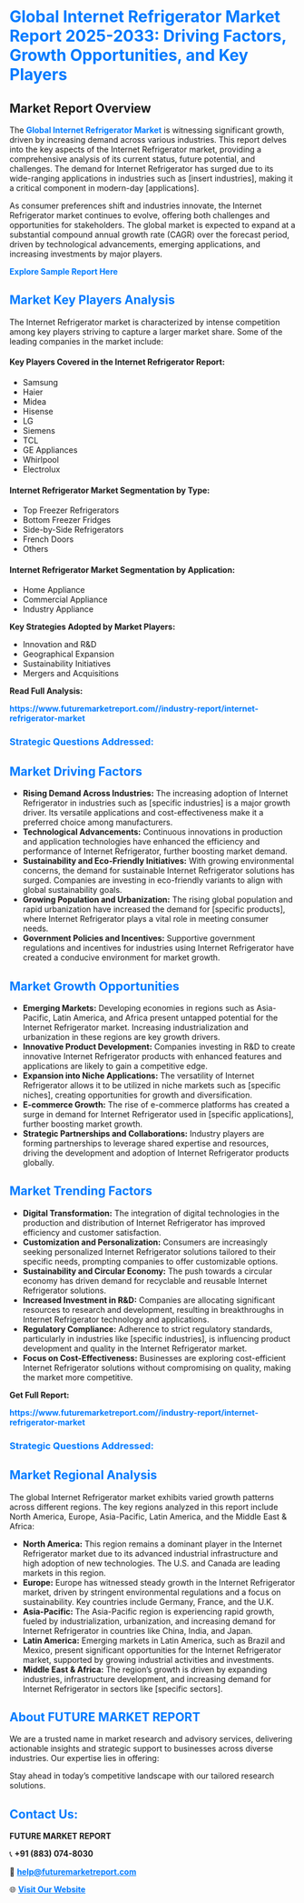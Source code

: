 <h1 style="color: #007BFF;">Global Internet Refrigerator Market Report 2025-2033: Driving Factors, Growth Opportunities, and Key Players</h1>

<section id="overview">
<h2>Market Report Overview</h2>
<p>The <a href="https://www.futuremarketreport.com//industry-report/internet-refrigerator-market" style="color: #007BFF; text-decoration: none;"><strong>Global Internet Refrigerator Market</strong></a> is witnessing significant growth, driven by increasing demand across various industries. This report delves into the key aspects of the Internet Refrigerator market, providing a comprehensive analysis of its current status, future potential, and challenges. The demand for Internet Refrigerator has surged due to its wide-ranging applications in industries such as [insert industries], making it a critical component in modern-day [applications].</p>
<p>As consumer preferences shift and industries innovate, the Internet Refrigerator market continues to evolve, offering both challenges and opportunities for stakeholders. The global market is expected to expand at a substantial compound annual growth rate (CAGR) over the forecast period, driven by technological advancements, emerging applications, and increasing investments by major players.</p>
</section>

<section id="overview">
<p><a href="https://www.futuremarketreport.com//request-sample/reportId=83478" style="color: #007BFF; text-decoration: none;"><strong>Explore Sample Report Here</strong></a></p>
</section>

<section id="key-players">
<h2 style="color: #007BFF;">Market Key Players Analysis</h2>
<p>The Internet Refrigerator market is characterized by intense competition among key players striving to capture a larger market share. Some of the leading companies in the market include:</p>
<h4>Key Players Covered in the Internet Refrigerator Report:</h4>
<ul><li>Samsung</li><li>Haier</li><li>Midea</li><li>Hisense</li><li>LG</li><li>Siemens</li><li>TCL</li><li>GE Appliances</li><li>Whirlpool</li><li>Electrolux</li></ul>
<h4>Internet Refrigerator Market Segmentation by Type:</h4>
<ul><li>Top Freezer Refrigerators</li><li>Bottom Freezer Fridges</li><li>Side-by-Side Refrigerators</li><li>French Doors</li><li>Others</li></ul>

<h4>Internet Refrigerator Market Segmentation by Application:</h4>
<ul><li>Home Appliance</li><li>Commercial Appliance</li><li>Industry Appliance</li></ul>
<p><strong>Key Strategies Adopted by Market Players:</strong></p>
<ul>
<li>Innovation and R&D</li>
<li>Geographical Expansion</li>
<li>Sustainability Initiatives</li>
<li>Mergers and Acquisitions</li>
</ul>
</section>

<section>
<p><strong>Read Full Analysis: </strong></p><a href="https://www.futuremarketreport.com//industry-report/internet-refrigerator-market" style="color: #007BFF; text-decoration: none;"><strong>https://www.futuremarketreport.com//industry-report/internet-refrigerator-market</strong></a>
<h3 style="color: #007BFF;">Strategic Questions Addressed:</h3>
</section>

<section id="driving-factors">
<h2 style="color: #007BFF;">Market Driving Factors</h2>
<ul>
<li><strong>Rising Demand Across Industries:</strong> The increasing adoption of Internet Refrigerator in industries such as [specific industries] is a major growth driver. Its versatile applications and cost-effectiveness make it a preferred choice among manufacturers.</li>
<li><strong>Technological Advancements:</strong> Continuous innovations in production and application technologies have enhanced the efficiency and performance of Internet Refrigerator, further boosting market demand.</li>
<li><strong>Sustainability and Eco-Friendly Initiatives:</strong> With growing environmental concerns, the demand for sustainable Internet Refrigerator solutions has surged. Companies are investing in eco-friendly variants to align with global sustainability goals.</li>
<li><strong>Growing Population and Urbanization:</strong> The rising global population and rapid urbanization have increased the demand for [specific products], where Internet Refrigerator plays a vital role in meeting consumer needs.</li>
<li><strong>Government Policies and Incentives:</strong> Supportive government regulations and incentives for industries using Internet Refrigerator have created a conducive environment for market growth.</li>
</ul>
</section>

<section id="growth-opportunities">
<h2 style="color: #007BFF;">Market Growth Opportunities</h2>
<ul>
<li><strong>Emerging Markets:</strong> Developing economies in regions such as Asia-Pacific, Latin America, and Africa present untapped potential for the Internet Refrigerator market. Increasing industrialization and urbanization in these regions are key growth drivers.</li>
<li><strong>Innovative Product Development:</strong> Companies investing in R&D to create innovative Internet Refrigerator products with enhanced features and applications are likely to gain a competitive edge.</li>
<li><strong>Expansion into Niche Applications:</strong> The versatility of Internet Refrigerator allows it to be utilized in niche markets such as [specific niches], creating opportunities for growth and diversification.</li>
<li><strong>E-commerce Growth:</strong> The rise of e-commerce platforms has created a surge in demand for Internet Refrigerator used in [specific applications], further boosting market growth.</li>
<li><strong>Strategic Partnerships and Collaborations:</strong> Industry players are forming partnerships to leverage shared expertise and resources, driving the development and adoption of Internet Refrigerator products globally.</li>
</ul>
</section>

<section id="trending-factors">
<h2 style="color: #007BFF;">Market Trending Factors</h2>
<ul>
<li><strong>Digital Transformation:</strong> The integration of digital technologies in the production and distribution of Internet Refrigerator has improved efficiency and customer satisfaction.</li>
<li><strong>Customization and Personalization:</strong> Consumers are increasingly seeking personalized Internet Refrigerator solutions tailored to their specific needs, prompting companies to offer customizable options.</li>
<li><strong>Sustainability and Circular Economy:</strong> The push towards a circular economy has driven demand for recyclable and reusable Internet Refrigerator solutions.</li>
<li><strong>Increased Investment in R&D:</strong> Companies are allocating significant resources to research and development, resulting in breakthroughs in Internet Refrigerator technology and applications.</li>
<li><strong>Regulatory Compliance:</strong> Adherence to strict regulatory standards, particularly in industries like [specific industries], is influencing product development and quality in the Internet Refrigerator market.</li>
<li><strong>Focus on Cost-Effectiveness:</strong> Businesses are exploring cost-efficient Internet Refrigerator solutions without compromising on quality, making the market more competitive.</li>
</ul>
</section>

<section>
<p><strong>Get Full Report: </strong></p><a href="https://www.futuremarketreport.com//industry-report/internet-refrigerator-market" style="color: #007BFF; text-decoration: none;"><strong>https://www.futuremarketreport.com//industry-report/internet-refrigerator-market</strong></a>
<h3 style="color: #007BFF;">Strategic Questions Addressed:</h3>
</section>


<section id="regional-analysis">
<h2 style="color: #007BFF;">Market Regional Analysis</h2>
<p>The global Internet Refrigerator market exhibits varied growth patterns across different regions. The key regions analyzed in this report include North America, Europe, Asia-Pacific, Latin America, and the Middle East & Africa:</p>
<ul>
<li><strong>North America:</strong> This region remains a dominant player in the Internet Refrigerator market due to its advanced industrial infrastructure and high adoption of new technologies. The U.S. and Canada are leading markets in this region.</li>
<li><strong>Europe:</strong> Europe has witnessed steady growth in the Internet Refrigerator market, driven by stringent environmental regulations and a focus on sustainability. Key countries include Germany, France, and the U.K.</li>
<li><strong>Asia-Pacific:</strong> The Asia-Pacific region is experiencing rapid growth, fueled by industrialization, urbanization, and increasing demand for Internet Refrigerator in countries like China, India, and Japan.</li>
<li><strong>Latin America:</strong> Emerging markets in Latin America, such as Brazil and Mexico, present significant opportunities for the Internet Refrigerator market, supported by growing industrial activities and investments.</li>
<li><strong>Middle East & Africa:</strong> The region’s growth is driven by expanding industries, infrastructure development, and increasing demand for Internet Refrigerator in sectors like [specific sectors].</li>
</ul>
</section>

<footer>
<h2 style="color: #007BFF;">About FUTURE MARKET REPORT</h2>
<p>We are a trusted name in market research and advisory services, delivering actionable insights and strategic support to businesses across diverse industries. Our expertise lies in offering:</p>

<p>Stay ahead in today’s competitive landscape with our tailored research solutions.</p>

<h2 style="color: #007BFF;">Contact Us:</h2>
<p><strong>FUTURE MARKET REPORT</strong></p>
<p>📞 <strong>+91 (883) 074-8030</strong></p>
<p>📧 <strong><a href="mailto:help@futuremarketreport.com" style="color: #007BFF;">help@futuremarketreport.com</a></strong></p>
<p>🌐 <strong><a href="https://www.futuremarketreport.com/" style="color: #007BFF;">Visit Our Website</a></strong></p>
</footer>